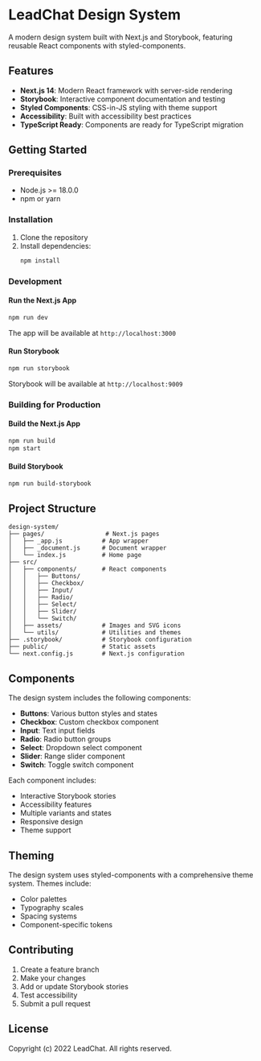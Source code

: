 # LeadChat Design System

A modern design system built with Next.js and Storybook, featuring reusable React components with styled-components.

## Features

- **Next.js 14**: Modern React framework with server-side rendering
- **Storybook**: Interactive component documentation and testing
- **Styled Components**: CSS-in-JS styling with theme support
- **Accessibility**: Built with accessibility best practices
- **TypeScript Ready**: Components are ready for TypeScript migration

## Getting Started

### Prerequisites

- Node.js >= 18.0.0
- npm or yarn

### Installation

1. Clone the repository
2. Install dependencies:
   ```bash
   npm install
   ```

### Development

#### Run the Next.js App

```bash
npm run dev
```

The app will be available at `http://localhost:3000`

#### Run Storybook

```bash
npm run storybook
```

Storybook will be available at `http://localhost:9009`

### Building for Production

#### Build the Next.js App

```bash
npm run build
npm start
```

#### Build Storybook

```bash
npm run build-storybook
```

## Project Structure

```
design-system/
├── pages/                 # Next.js pages
│   ├── _app.js           # App wrapper
│   ├── _document.js      # Document wrapper
│   └── index.js          # Home page
├── src/
│   ├── components/       # React components
│   │   ├── Buttons/
│   │   ├── Checkbox/
│   │   ├── Input/
│   │   ├── Radio/
│   │   ├── Select/
│   │   ├── Slider/
│   │   └── Switch/
│   ├── assets/           # Images and SVG icons
│   └── utils/            # Utilities and themes
├── .storybook/           # Storybook configuration
├── public/               # Static assets
└── next.config.js        # Next.js configuration
```

## Components

The design system includes the following components:

- **Buttons**: Various button styles and states
- **Checkbox**: Custom checkbox component
- **Input**: Text input fields
- **Radio**: Radio button groups
- **Select**: Dropdown select component
- **Slider**: Range slider component
- **Switch**: Toggle switch component

Each component includes:

- Interactive Storybook stories
- Accessibility features
- Multiple variants and states
- Responsive design
- Theme support

## Theming

The design system uses styled-components with a comprehensive theme system. Themes include:

- Color palettes
- Typography scales
- Spacing systems
- Component-specific tokens

## Contributing

1. Create a feature branch
2. Make your changes
3. Add or update Storybook stories
4. Test accessibility
5. Submit a pull request

## License

Copyright (c) 2022 LeadChat. All rights reserved.
